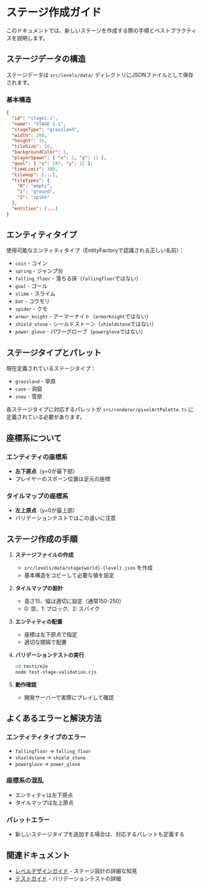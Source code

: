 # ステージ作成ガイド

このドキュメントでは、新しいステージを作成する際の手順とベストプラクティスを説明します。

## ステージデータの構造

ステージデータは `src/levels/data/` ディレクトリにJSONファイルとして保存されます。

### 基本構造

```json
{
  "id": "stage1-1",
  "name": "STAGE 1-1", 
  "stageType": "grassland",
  "width": 200,
  "height": 15,
  "tileSize": 16,
  "backgroundColor": 1,
  "playerSpawn": { "x": 2, "y": 11 },
  "goal": { "x": 197, "y": 11 },
  "timeLimit": 300,
  "tilemap": [...],
  "tileTypes": {
    "0": "empty",
    "1": "ground",
    "2": "spike"
  },
  "entities": [...]
}
```

## エンティティタイプ

使用可能なエンティティタイプ（EntityFactoryで認識される正しい名前）：

- `coin` - コイン
- `spring` - ジャンプ台
- `falling_floor` - 落ちる床（`fallingfloor`ではない）
- `goal` - ゴール
- `slime` - スライム
- `bat` - コウモリ
- `spider` - クモ
- `armor_knight` - アーマーナイト（`armorKnight`ではない）
- `shield_stone` - シールドストーン（`shieldstone`ではない）
- `power_glove` - パワーグローブ（`powerglove`ではない）

## ステージタイプとパレット

現在定義されているステージタイプ：
- `grassland` - 草原
- `cave` - 洞窟
- `snow` - 雪原

各ステージタイプに対応するパレットが `src/renderer/pixelArtPalette.ts` に定義されている必要があります。

## 座標系について

### エンティティの座標系
- **左下原点**（y=0が最下部）
- プレイヤーのスポーン位置は足元の座標

### タイルマップの座標系
- **左上原点**（y=0が最上部）
- バリデーションテストではこの違いに注意

## ステージ作成の手順

1. **ステージファイルの作成**
   - `src/levels/data/stage{world}-{level}.json` を作成
   - 基本構造をコピーして必要な値を設定

2. **タイルマップの設計**
   - 高さ15、幅は適切に設定（通常150-250）
   - 0: 空、1: ブロック、2: スパイク

3. **エンティティの配置**
   - 座標は左下原点で指定
   - 適切な間隔で配置

4. **バリデーションテストの実行**
   ```bash
   cd tests/e2e
   node test-stage-validation.cjs
   ```

5. **動作確認**
   - 開発サーバーで実際にプレイして確認

## よくあるエラーと解決方法

### エンティティタイプのエラー
- `fallingfloor` → `falling_floor`
- `shieldstone` → `shield_stone`
- `powerglove` → `power_glove`

### 座標系の混乱
- エンティティは左下原点
- タイルマップは左上原点

### パレットエラー
- 新しいステージタイプを追加する場合は、対応するパレットも定義する

## 関連ドキュメント

- [レベルデザインガイド](./level-design-guide.md) - ステージ設計の詳細な知見
- [テストガイド](./testing.md) - バリデーションテストの詳細